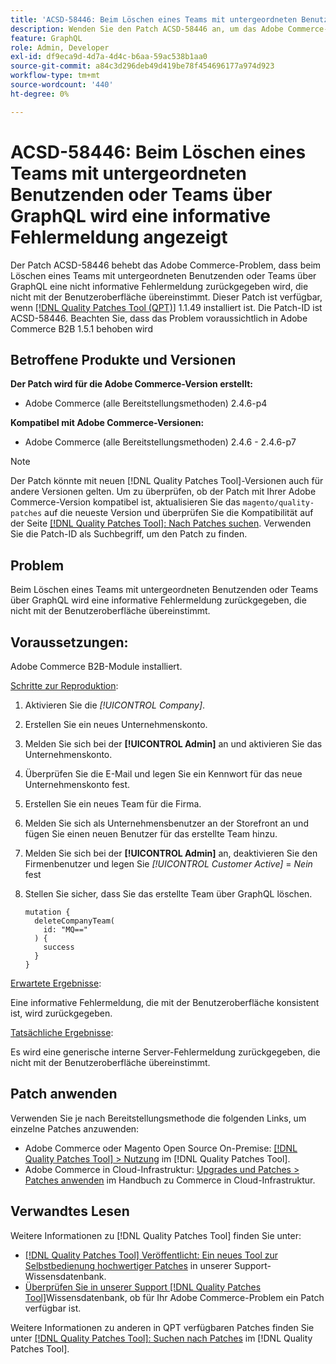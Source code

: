 ```yaml
---
title: 'ACSD-58446: Beim Löschen eines Teams mit untergeordneten Benutzenden oder Teams über GraphQL wird eine informative Fehlermeldung angezeigt'
description: Wenden Sie den Patch ACSD-58446 an, um das Adobe Commerce-Problem zu beheben, bei dem das Löschen eines Teams mit untergeordneten Benutzenden oder Teams über GraphQL eine informative Fehlermeldung zurückgibt, die nicht mit der Benutzeroberfläche übereinstimmt.
feature: GraphQL
role: Admin, Developer
exl-id: df9eca9d-4d7a-4d4c-b6aa-59ac538b1aa0
source-git-commit: a84c3d296deb49d419be78f454696177a974d923
workflow-type: tm+mt
source-wordcount: '440'
ht-degree: 0%

---
```


# ACSD-58446: Beim Löschen eines Teams mit untergeordneten Benutzenden oder Teams über GraphQL wird eine informative Fehlermeldung angezeigt

Der Patch ACSD-58446 behebt das Adobe Commerce-Problem, dass beim Löschen eines Teams mit untergeordneten Benutzenden oder Teams über GraphQL eine nicht informative Fehlermeldung zurückgegeben wird, die nicht mit der Benutzeroberfläche übereinstimmt. Dieser Patch ist verfügbar, wenn [[!DNL Quality Patches Tool (QPT)]](/help/announcements/adobe-commerce-announcements/magento-quality-patches-released-new-tool-to-self-serve-quality-patches.md) 1.1.49 installiert ist. Die Patch-ID ist ACSD-58446. Beachten Sie, dass das Problem voraussichtlich in Adobe Commerce B2B 1.5.1 behoben wird

## Betroffene Produkte und Versionen

**Der Patch wird für die Adobe Commerce-Version erstellt:**

* Adobe Commerce (alle Bereitstellungsmethoden) 2.4.6-p4

**Kompatibel mit Adobe Commerce-Versionen:**

* Adobe Commerce (alle Bereitstellungsmethoden) 2.4.6 - 2.4.6-p7

>[!NOTE]
>
>Der Patch könnte mit neuen [!DNL Quality Patches Tool]-Versionen auch für andere Versionen gelten. Um zu überprüfen, ob der Patch mit Ihrer Adobe Commerce-Version kompatibel ist, aktualisieren Sie das `magento/quality-patches` auf die neueste Version und überprüfen Sie die Kompatibilität auf der Seite [[!DNL Quality Patches Tool]: Nach Patches suchen](https://experienceleague.adobe.com/tools/commerce-quality-patches/index.html). Verwenden Sie die Patch-ID als Suchbegriff, um den Patch zu finden.

## Problem

Beim Löschen eines Teams mit untergeordneten Benutzenden oder Teams über GraphQL wird eine informative Fehlermeldung zurückgegeben, die nicht mit der Benutzeroberfläche übereinstimmt.

## Voraussetzungen:

Adobe Commerce B2B-Module installiert.

<u>Schritte zur Reproduktion</u>:

1. Aktivieren Sie die *[!UICONTROL Company]*.
1. Erstellen Sie ein neues Unternehmenskonto.
1. Melden Sie sich bei der **[!UICONTROL Admin]** an und aktivieren Sie das Unternehmenskonto.
1. Überprüfen Sie die E-Mail und legen Sie ein Kennwort für das neue Unternehmenskonto fest.
1. Erstellen Sie ein neues Team für die Firma.
1. Melden Sie sich als Unternehmensbenutzer an der Storefront an und fügen Sie einen neuen Benutzer für das erstellte Team hinzu.
1. Melden Sie sich bei der **[!UICONTROL Admin]** an, deaktivieren Sie den Firmenbenutzer und legen Sie *[!UICONTROL Customer Active]* = *Nein* fest
1. Stellen Sie sicher, dass Sie das erstellte Team über GraphQL löschen.

   ```
   mutation {
     deleteCompanyTeam(
       id: "MQ=="
     ) {
       success
     }
   }
   ```

<u>Erwartete Ergebnisse</u>:

Eine informative Fehlermeldung, die mit der Benutzeroberfläche konsistent ist, wird zurückgegeben.

<u>Tatsächliche Ergebnisse</u>:

Es wird eine generische interne Server-Fehlermeldung zurückgegeben, die nicht mit der Benutzeroberfläche übereinstimmt.

## Patch anwenden

Verwenden Sie je nach Bereitstellungsmethode die folgenden Links, um einzelne Patches anzuwenden:

* Adobe Commerce oder Magento Open Source On-Premise: [[!DNL Quality Patches Tool] > Nutzung](https://experienceleague.adobe.com/docs/commerce-operations/tools/quality-patches-tool/usage.html) im [!DNL Quality Patches Tool].
* Adobe Commerce in Cloud-Infrastruktur: [Upgrades und Patches > Patches anwenden](https://experienceleague.adobe.com/docs/commerce-cloud-service/user-guide/develop/upgrade/apply-patches.html) im Handbuch zu Commerce in Cloud-Infrastruktur.

## Verwandtes Lesen

Weitere Informationen zu [!DNL Quality Patches Tool] finden Sie unter:

* [[!DNL Quality Patches Tool] Veröffentlicht: Ein neues Tool zur Selbstbedienung hochwertiger Patches](/help/announcements/adobe-commerce-announcements/magento-quality-patches-released-new-tool-to-self-serve-quality-patches.md) in unserer Support-Wissensdatenbank.
* [Überprüfen Sie in unserer Support [!DNL Quality Patches Tool]](/help/support-tools/patches-available-in-qpt-tool/check-patch-for-magento-issue-with-magento-quality-patches.md)Wissensdatenbank, ob für Ihr Adobe Commerce-Problem ein Patch verfügbar ist.

Weitere Informationen zu anderen in QPT verfügbaren Patches finden Sie unter [[!DNL Quality Patches Tool]: Suchen nach Patches](https://experienceleague.adobe.com/tools/commerce-quality-patches/index.html) im [!DNL Quality Patches Tool].
